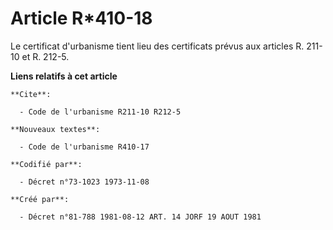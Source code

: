 # Article R*410-18

Le certificat d'urbanisme tient lieu des certificats prévus aux articles R. 211-10 et R. 212-5.

**Liens relatifs à cet article**

	**Cite**:

	  - Code de l'urbanisme R211-10 R212-5

	**Nouveaux textes**:

	  - Code de l'urbanisme R410-17

	**Codifié par**:

	  - Décret n°73-1023 1973-11-08

	**Créé par**:

	  - Décret n°81-788 1981-08-12 ART. 14 JORF 19 AOUT 1981
